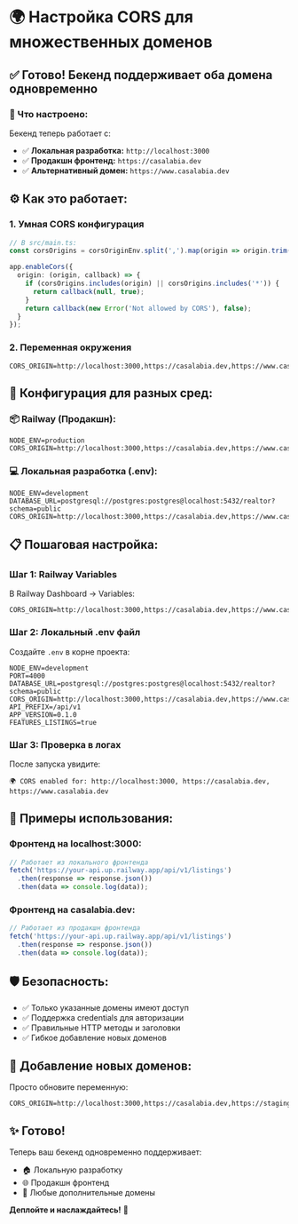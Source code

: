 # 🌍 Настройка CORS для множественных доменов

## ✅ **Готово! Бекенд поддерживает оба домена одновременно**

### **🎯 Что настроено:**

Бекенд теперь работает с:
- ✅ **Локальная разработка:** `http://localhost:3000`
- ✅ **Продакшн фронтенд:** `https://casalabia.dev`
- ✅ **Альтернативный домен:** `https://www.casalabia.dev`

## ⚙️ **Как это работает:**

### **1. Умная CORS конфигурация**
```typescript
// В src/main.ts:
const corsOrigins = corsOriginEnv.split(',').map(origin => origin.trim());

app.enableCors({
  origin: (origin, callback) => {
    if (corsOrigins.includes(origin) || corsOrigins.includes('*')) {
      return callback(null, true);
    }
    return callback(new Error('Not allowed by CORS'), false);
  }
});
```

### **2. Переменная окружения**
```env
CORS_ORIGIN=http://localhost:3000,https://casalabia.dev,https://www.casalabia.dev
```

## 🚀 **Конфигурация для разных сред:**

### **📦 Railway (Продакшн):**
```env
NODE_ENV=production
CORS_ORIGIN=http://localhost:3000,https://casalabia.dev,https://www.casalabia.dev
```

### **💻 Локальная разработка (.env):**
```env
NODE_ENV=development
DATABASE_URL=postgresql://postgres:postgres@localhost:5432/realtor?schema=public
CORS_ORIGIN=http://localhost:3000,https://casalabia.dev,https://www.casalabia.dev
```

## 📋 **Пошаговая настройка:**

### **Шаг 1: Railway Variables**
В Railway Dashboard → Variables:
```env
CORS_ORIGIN=http://localhost:3000,https://casalabia.dev,https://www.casalabia.dev
```

### **Шаг 2: Локальный .env файл**
Создайте `.env` в корне проекта:
```env
NODE_ENV=development
PORT=4000
DATABASE_URL=postgresql://postgres:postgres@localhost:5432/realtor?schema=public
CORS_ORIGIN=http://localhost:3000,https://casalabia.dev,https://www.casalabia.dev
API_PREFIX=/api/v1
APP_VERSION=0.1.0
FEATURES_LISTINGS=true
```

### **Шаг 3: Проверка в логах**
После запуска увидите:
```
🌍 CORS enabled for: http://localhost:3000, https://casalabia.dev, https://www.casalabia.dev
```

## 🔧 **Примеры использования:**

### **Фронтенд на localhost:3000:**
```javascript
// Работает из локального фронтенда
fetch('https://your-api.up.railway.app/api/v1/listings')
  .then(response => response.json())
  .then(data => console.log(data));
```

### **Фронтенд на casalabia.dev:**
```javascript
// Работает из продакшн фронтенда
fetch('https://your-api.up.railway.app/api/v1/listings')
  .then(response => response.json())
  .then(data => console.log(data));
```

## 🛡️ **Безопасность:**

- ✅ Только указанные домены имеют доступ
- ✅ Поддержка credentials для авторизации
- ✅ Правильные HTTP методы и заголовки
- ✅ Гибкое добавление новых доменов

## 🎯 **Добавление новых доменов:**

Просто обновите переменную:
```env
CORS_ORIGIN=http://localhost:3000,https://casalabia.dev,https://staging.casalabia.dev,https://app.casalabia.dev
```

## ✨ **Готово!**

Теперь ваш бекенд одновременно поддерживает:
- 🏠 Локальную разработку 
- 🌐 Продакшн фронтенд
- 🔄 Любые дополнительные домены

**Деплойте и наслаждайтесь!** 🚀
